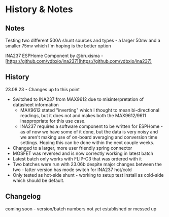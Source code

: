 # History & Notes

## Notes

Testing two different 500A shunt sources and types - a larger 50mv and a smaller 75mv which I'm hoping is the better option

INA237 ESPHome Component by @bruxisma - [https://github.com/vdbxio/ina237](https://github.com/vdbxio/ina237)

## History

23.08.23 - Changes up to this point

* Switched to INA237 from MAX9612 due to misinterpretation of datasheet information
  * MAX9612 stated "inverting" which I thought to mean bi-directional readings, but it does not and makes both the MAX9612/9611 inappropriate for this use case.&#x20;
  * INA237 requires a software component to be written for ESPHome - as of now we have some of it done, but the data is very noisy and we aren't making use of on-board averaging and conversion time settings. Hoping this can be done within the next couple weeks.
* Changed to a larger, more user friendly spring connector
* MOSFET was reversed and is now correctly working in latest batch
* Latest batch only works with FLIP-C3 that was ordered with it
* Two batches were run with 23.06b despite major changes between the two - latter version has mode switch for INA237 hot/cold
* Only tested as hot-side shunt - working to setup test install as cold-side which should be default.

## Changelog

coming soon - version/batch numbers not yet established or messed up
